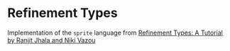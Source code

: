 # Refinement Types

Implementation of the `sprite` language from [Refinement Types: A Tutorial by Ranjit Jhala and Niki Vazou](https://arxiv.org/abs/2010.07763)
